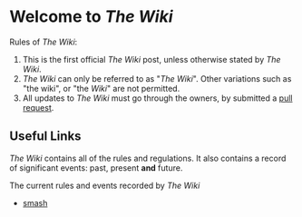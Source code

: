 # Welcome to *The Wiki*

Rules of *The Wiki*:

 1. This is the first official *The Wiki* post, unless otherwise stated by *The Wiki*.
 2. *The Wiki* can only be referred to as "*The Wiki*". Other variations such as "the wiki", or "the *Wiki*" are not permitted.
 3. All updates to *The Wiki* must go through the owners, by submitted a [pull request](https://github.com/itsinthewiki/itsinthewiki.github.io/pulls).


## Useful Links

*The Wiki* contains all of the rules and regulations. It also contains a record of significant events: past, present **and** future.

The current rules and events recorded by *The Wiki* 

 - [smash](smash)
